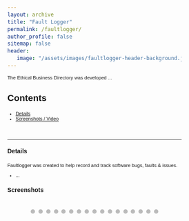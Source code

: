 ```yaml
---
layout: archive
title: "Fault Logger"
permalink: /faultlogger/
author_profile: false
sitemap: false
header: 
   image: "/assets/images/faultlogger-header-background.jpg" 
---
```



<style>
* {box-sizing: border-box;}
body {font-family: Verdana, sans-serif;}
.mySlides {display: none;}
img {vertical-align: middle;}

/* Slideshow container */
.slideshow-container {
  max-width: 1000px;
  position: relative;
  margin: auto;
}

/* Caption text */
.text {
  color: #f2f2f2;
  font-size: 15px;
  padding: 8px 12px;
  position: absolute;
  bottom: 8px;
  width: 100%;
  text-align: center;
}

/* Number text (1/3 etc) */
.numbertext {
  color: #f2f2f2;
  font-size: 12px;
  padding: 8px 12px;
  position: absolute;
  top: 0;
}

/* The dots/bullets/indicators */
.dot {
  height: 10px;
  width: 10px;
  margin: 0 2px;
  background-color: #bbb;
  border-radius: 50%;
  display: inline-block;
  transition: background-color 0.6s ease;
}

.active {
  background-color: #717171;
}

/* Fading animation */
.fade {
  -webkit-animation-name: fade;
  -webkit-animation-duration: 4s;
  animation-name: fade;
  animation-duration: 4s;
}

@-webkit-keyframes fade {
  from {opacity: .4} 
  to {opacity: 1}
}

@keyframes fade {
  from {opacity: .4} 
  to {opacity: 1}
}

/* On smaller screens, decrease text size */
@media only screen and (max-width: 300px) {
  .text {font-size: 11px}
}
</style>

<p style="font-size:0.80em; margin-top:0; margin-bottom: 0;">
The Ethical Business Directory was developed ...
</p>

<h2>Contents</h2>
<ul style="font-size:0.80em;">
  <li><a href="#1">Details</a></li>
  <li><a href="#2">Screenshots / Video</a></li>
</ul>

<br>
<hr>

<div id="1"></div>
<h4>Details</h4>
<p style="font-size:0.80em; margin-top:0; margin-bottom: 0;">
Faultlogger was created to help record and track software bugs, faults & issues.
</p>
<ul style="font-size:0.80em;">
    <li>...</li>
</ul>

<div id="2"></div>
<h4>Screenshots</h4>

<div class="slideshow-container">

<div class="mySlides fade"><div class="numbertext">1 / 25</div><img src="/assets/slideshows/faultlogger/slide-1.png" style="width:100%"><div class="text"></div></div>
<div class="mySlides fade"><div class="numbertext">2 / 25</div><img src="/assets/slideshows/faultlogger/slide-2.png" style="width:100%"><div class="text"></div></div>
<div class="mySlides fade"><div class="numbertext">3 / 25</div><img src="/assets/slideshows/faultlogger/slide-3.png" style="width:100%"><div class="text"></div></div>
<div class="mySlides fade"><div class="numbertext">4 / 25</div><img src="/assets/slideshows/faultlogger/slide-4.png" style="width:100%"><div class="text"></div></div>
<div class="mySlides fade"><div class="numbertext">5 / 25</div><img src="/assets/slideshows/faultlogger/slide-5.png" style="width:100%"><div class="text"></div></div>
<div class="mySlides fade"><div class="numbertext">6 / 25</div><img src="/assets/slideshows/faultlogger/slide-6.png" style="width:100%"><div class="text"></div></div>
<div class="mySlides fade"><div class="numbertext">7 / 25</div><img src="/assets/slideshows/faultlogger/slide-7.png" style="width:100%"><div class="text"></div></div>
<div class="mySlides fade"><div class="numbertext">8 / 25</div><img src="/assets/slideshows/faultlogger/slide-8.png" style="width:100%"><div class="text"></div></div>
<div class="mySlides fade"><div class="numbertext">9 / 25</div><img src="/assets/slideshows/faultlogger/slide-9.png" style="width:100%"><div class="text"></div></div>
<div class="mySlides fade"><div class="numbertext">10 / 25</div><img src="/assets/slideshows/faultlogger/slide-10.png" style="width:100%"><div class="text"></div></div>
<div class="mySlides fade"><div class="numbertext">11 / 25</div><img src="/assets/slideshows/faultlogger/slide-11.png" style="width:100%"><div class="text"></div></div>
<div class="mySlides fade"><div class="numbertext">12 / 25</div><img src="/assets/slideshows/faultlogger/slide-12.png" style="width:100%"><div class="text"></div></div>
<div class="mySlides fade"><div class="numbertext">13 / 25</div><img src="/assets/slideshows/faultlogger/slide-13.png" style="width:100%"><div class="text"></div></div>
<div class="mySlides fade"><div class="numbertext">14 / 25</div><img src="/assets/slideshows/faultlogger/slide-14.png" style="width:100%"><div class="text"></div></div>
<div class="mySlides fade"><div class="numbertext">15 / 25</div><img src="/assets/slideshows/faultlogger/slide-15.png" style="width:100%"><div class="text"></div></div>
<div class="mySlides fade"><div class="numbertext">16 / 25</div><img src="/assets/slideshows/faultlogger/slide-16.png" style="width:100%"><div class="text"></div></div>
<div class="mySlides fade"><div class="numbertext">17 / 25</div><img src="/assets/slideshows/faultlogger/slide-17.png" style="width:100%"><div class="text"></div></div>
 
</div>

<br>

<div style="text-align:center">
  <span class="dot"></span> 
  <span class="dot"></span> 
  <span class="dot"></span> 
  <span class="dot"></span> 
  <span class="dot"></span> 
  <span class="dot"></span> 
  <span class="dot"></span> 
  <span class="dot"></span> 
  <span class="dot"></span> 
  <span class="dot"></span> 
  <span class="dot"></span> 
  <span class="dot"></span> 
  <span class="dot"></span> 
  <span class="dot"></span> 
  <span class="dot"></span> 
  <span class="dot"></span> 
  <span class="dot"></span>   
</div>

<script>
var slideIndex = 0;
showSlides();

function showSlides() {
  var i;
  var slides = document.getElementsByClassName("mySlides");
  var dots = document.getElementsByClassName("dot");
  for (i = 0; i < slides.length; i++) {
    slides[i].style.display = "none";  
  }
  slideIndex++;
  if (slideIndex > slides.length) {slideIndex = 1}    
  for (i = 0; i < dots.length; i++) {
    dots[i].className = dots[i].className.replace(" active", "");
  }
  slides[slideIndex-1].style.display = "block";  
  dots[slideIndex-1].className += " active";
  setTimeout(showSlides, 4000); // Change image every 2 seconds
}
</script>
